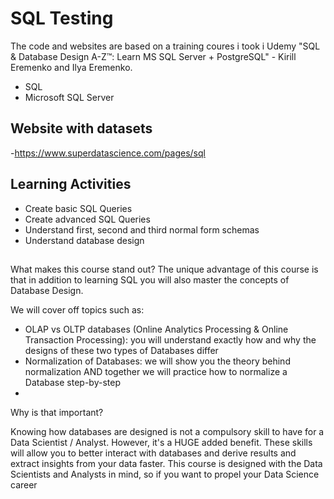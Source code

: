 # SQL Testing
The code and websites are based on a training coures i took i Udemy "SQL & Database Design A-Z™: Learn MS SQL Server + PostgreSQL" - Kirill Eremenko and Ilya Eremenko.
- SQL 
- Microsoft SQL Server

## Website with datasets
-https://www.superdatascience.com/pages/sql

## Learning Activities

- Create basic SQL Queries
- Create advanced SQL Queries
- Understand first, second and third normal form schemas
- Understand database design

##
What makes this course stand out?
The unique advantage of this course is that in addition to learning SQL you will also master the concepts of Database Design.

We will cover off topics such as:
- OLAP vs OLTP databases (Online Analytics Processing & Online Transaction Processing): you will understand exactly how and why the designs of these two types of Databases differ
- Normalization of Databases: we will show you the theory behind normalization AND together we will practice how to normalize a Database step-by-step
- 
Why is that important?

Knowing how databases are designed is not a compulsory skill to have for a Data Scientist / Analyst. However, it's a HUGE added benefit.
These skills will allow you to better interact with databases and derive results and extract insights from your data faster.
This course is designed with the Data Scientists and Analysts in mind, so if you want to propel your Data Science career
